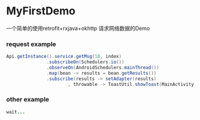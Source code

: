 # MyFirstDemo  

 一个简单的使用retrofit+rxjava+okhttp 请求网络数据的Demo  
 ### request example  
 ```java  
 Api.getInstance().service.getMsg(10, index)  
                .subscribeOn(Schedulers.io())  
                .observeOn(AndroidSchedulers.mainThread())  
                .map(bean -> results = bean.getResults())  
                .subscribe(results -> setAdapter(results)  
                        , throwable -> ToastUtil.showToast(MainActivity.this, "网络错误"));  
 ```  
 ### other example  
 ```java  
 wait...  
 ```
        
        


